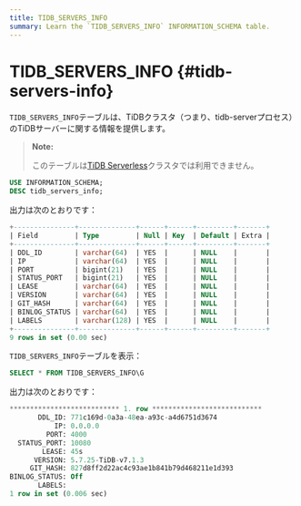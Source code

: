 ```yaml
---
title: TIDB_SERVERS_INFO
summary: Learn the `TIDB_SERVERS_INFO` INFORMATION_SCHEMA table.
---
```


# TIDB\_SERVERS\_INFO {#tidb-servers-info}

`TIDB_SERVERS_INFO`テーブルは、TiDBクラスタ（つまり、tidb-serverプロセス）のTiDBサーバーに関する情報を提供します。

> **Note:**
>
> このテーブルは[TiDB Serverless](https://docs.pingcap.com/tidbcloud/select-cluster-tier#tidb-serverless)クラスタでは利用できません。

```sql
USE INFORMATION_SCHEMA;
DESC tidb_servers_info;
```

出力は次のとおりです：

```sql
+---------------+--------------+------+------+---------+-------+
| Field         | Type         | Null | Key  | Default | Extra |
+---------------+--------------+------+------+---------+-------+
| DDL_ID        | varchar(64)  | YES  |      | NULL    |       |
| IP            | varchar(64)  | YES  |      | NULL    |       |
| PORT          | bigint(21)   | YES  |      | NULL    |       |
| STATUS_PORT   | bigint(21)   | YES  |      | NULL    |       |
| LEASE         | varchar(64)  | YES  |      | NULL    |       |
| VERSION       | varchar(64)  | YES  |      | NULL    |       |
| GIT_HASH      | varchar(64)  | YES  |      | NULL    |       |
| BINLOG_STATUS | varchar(64)  | YES  |      | NULL    |       |
| LABELS        | varchar(128) | YES  |      | NULL    |       |
+---------------+--------------+------+------+---------+-------+
9 rows in set (0.00 sec)
```

`TIDB_SERVERS_INFO`テーブルを表示：

```sql
SELECT * FROM TIDB_SERVERS_INFO\G
```

出力は次のとおりです：

```sql
*************************** 1. row ***************************
       DDL_ID: 771c169d-0a3a-48ea-a93c-a4d6751d3674
           IP: 0.0.0.0
         PORT: 4000
  STATUS_PORT: 10080
        LEASE: 45s
      VERSION: 5.7.25-TiDB-v7.1.3
     GIT_HASH: 827d8ff2d22ac4c93ae1b841b79d468211e1d393
BINLOG_STATUS: Off
       LABELS:
1 row in set (0.006 sec)
```
